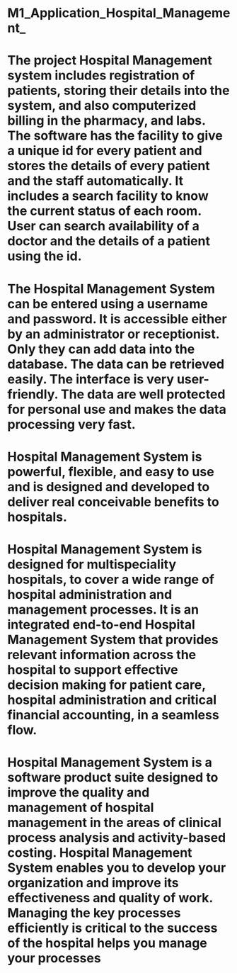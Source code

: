 # M1_Application_Hospital_Management_
# The project Hospital Management system includes registration of patients, storing their details into the system, and also computerized billing in the pharmacy, and labs. The software has the facility to give a unique id for every patient and stores the details of every patient and the staff automatically. It includes a search facility to know the current status of each room. User can search availability of a doctor and the details of a patient using the id.
# The Hospital Management System can be entered using a username and password. It is accessible either by an administrator or receptionist. Only they can add data into the database. The data can be retrieved easily. The interface is very user-friendly. The data are well protected for personal use and makes the data processing very fast.
# Hospital Management System is powerful, flexible, and easy to use and is designed and developed to deliver real conceivable benefits to hospitals.
# Hospital Management System is designed for multispeciality hospitals, to cover a wide range of hospital administration and management processes. It is an integrated end-to-end Hospital Management System that provides relevant information across the hospital to support effective    decision making for patient care, hospital administration and critical financial accounting, in a seamless flow.
# Hospital Management System is a software product suite designed to improve the quality and management of hospital management in the areas of clinical process analysis and activity-based costing. Hospital Management System enables you to develop your organization and improve its effectiveness and quality of work. Managing the key processes efficiently is critical to the success of the hospital helps you manage your processes
